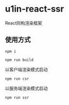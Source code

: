 # u1in-react-ssr

React同构渲染框架

## 使用方式

```shell
npm i

npm run build
```

以客户端渲染模式启动

```shell
npm run csr
```

以服务端渲染模式启动

```shell
npm run ssr
```